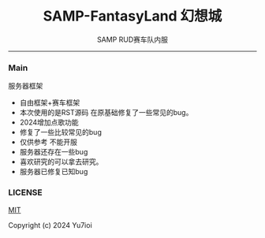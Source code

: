 <p align="center">

<h1 align="center">SAMP-FantasyLand 幻想城</h1>

<p align="center">
SAMP RUD赛车队内服
</p>

---

### Main

服务器框架
- 自由框架+赛车框架
- 本次使用的是RST源码 在原基础修复了一些常见的bug。
- 2024增加点歌功能 
- 修复了一些比较常见的bug
- 仅供参考 不能开服
- 服务器还存在一些bug
- 喜欢研究的可以拿去研究。
- 服务器已修复已知bug

### LICENSE
[MIT]()

Copyright (c) 2024 Yu7ioi

